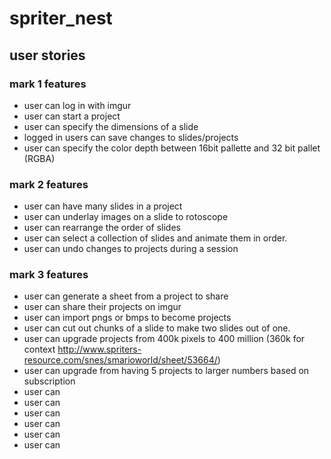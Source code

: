 # spriter_nest
## user stories
### mark 1 features
* user can log in with imgur
* user can start a project
* user can specify the dimensions of a slide
* logged in users can save changes to slides/projects
* user can specify the color depth between 16bit pallette and 32 bit pallet (RGBA)

### mark 2 features
* user can have many slides in a project
* user can underlay images on a slide to rotoscope
* user can rearrange the order of slides
* user can select a collection of slides and animate them in order.
* user can undo changes to projects during a session

### mark 3 features
* user can generate a sheet from a project to share
* user can share their projects on imgur
* user can import pngs or bmps to become projects
* user can cut out chunks of a slide to make two slides out of one.
* user can upgrade projects from 400k pixels to 400 million (360k for context http://www.spriters-resource.com/snes/smarioworld/sheet/53664/)
* user can upgrade from having 5 projects to larger numbers based on subscription
* user can 
* user can 
* user can 
* user can 
* user can 
* user can 